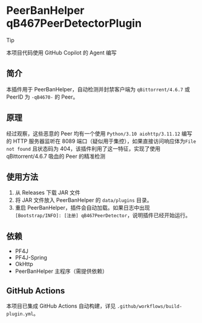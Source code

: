 # PeerBanHelper qB467PeerDetectorPlugin

> [!TIP]
> 本项目代码使用 GitHub Copilot 的 Agent 编写

## 简介
本插件用于 PeerBanHelper，自动检测并封禁客户端为 `qBittorrent/4.6.7` 或 PeerID 为 `-qB4670-` 的 Peer。

## 原理
经过观察，这些恶意的 Peer 均有一个使用 `Python/3.10 aiohttp/3.11.12` 编写的 HTTP 服务器监听在 8089 端口（疑似用于集控），如果直接访问响应体为`File not found` 且状态码为 404，该插件利用了这一特征，实现了使用 qBittorrent/4.6.7 吸血的 Peer 的精准检测

## 使用方法
1. 从 Releases 下载 JAR 文件
2. 将 JAR 文件放入 PeerBanHelper 的 `data/plugins` 目录。
3. 重启 PeerBanHelper，插件会自动加载。如果日志中出现 `[Bootstrap/INFO]: [注册] qB467PeerDetector`，说明插件已经开始运行。

## 依赖
- PF4J
- PF4J-Spring
- OkHttp
- PeerBanHelper 主程序（需提供依赖）

## GitHub Actions
本项目已集成 GitHub Actions 自动构建，详见 `.github/workflows/build-plugin.yml`。